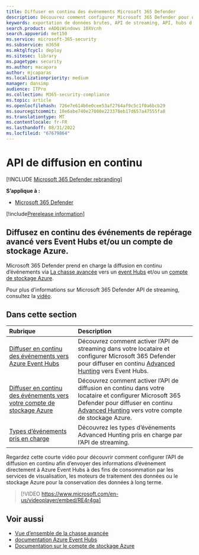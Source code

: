 ```yaml
---
title: Diffuser en continu des événements Microsoft 365 Defender
description: Découvrez comment configurer Microsoft 365 Defender pour diffuser en continu des événements Advanced Hunting vers Event Hubs ou un compte de stockage Azure
keywords: exportation de données brutes, API de streaming, API, hubs d’événements, stockage Azure, compte de stockage, repérage avancé, partage de données brutes
search.product: eADQiWindows 10XVcnh
search.appverid: met150
ms.service: microsoft-365-security
ms.subservice: m365d
ms.mktglfcycl: deploy
ms.sitesec: library
ms.pagetype: security
ms.author: macapara
author: mjcaparas
ms.localizationpriority: medium
manager: dansimp
audience: ITPro
ms.collection: M365-security-compliance
ms.topic: article
ms.openlocfilehash: 726e7e614b6e0cee53af2764af9c5c1f0a6bcb29
ms.sourcegitcommit: 10e6abe740e27000e223378eb17d657a47555fa8
ms.translationtype: MT
ms.contentlocale: fr-FR
ms.lasthandoff: 08/31/2022
ms.locfileid: "67679864"
---
```

# <a name="streaming-api"></a>API de diffusion en continu

[!INCLUDE [Microsoft 365 Defender rebranding](../../includes/microsoft-defender.md)]

**S’applique à :**
- [Microsoft 365 Defender](https://go.microsoft.com/fwlink/?linkid=2118804)

[!include[Prerelease information](../../includes/prerelease.md)]

## <a name="stream-advanced-hunting-events-to-event-hubs-andor-azure-storage-account"></a>Diffusez en continu des événements de repérage avancé vers Event Hubs et/ou un compte de stockage Azure.

Microsoft 365 Defender prend en charge la diffusion en continu d’événements via [La chasse avancée](../defender/advanced-hunting-overview.md) vers un [event Hubs](/azure/event-hubs/) et/ou un [compte de stockage Azure](/azure/event-hubs/).

Pour plus d’informations sur Microsoft 365 Defender API de streaming, consultez la [vidéo](https://www.microsoft.com/en-us/videoplayer/embed/RE4r4ga).

## <a name="in-this-section"></a>Dans cette section

Rubrique | Description
:---|:---
[Diffuser en continu des événements vers Azure Event Hubs](streaming-api-event-hub.md)| Découvrez comment activer l’API de streaming dans votre locataire et configurer Microsoft 365 Defender pour diffuser en continu [Advanced Hunting](../defender/advanced-hunting-overview.md) vers Event Hubs.
[Diffuser en continu des événements vers votre compte de stockage Azure](streaming-api-storage.md)| Découvrez comment activer l’API de diffusion en continu dans votre locataire et configurer Microsoft 365 Defender pour diffuser en continu [Advanced Hunting](advanced-hunting-overview.md) vers votre compte de stockage Azure.
[Types d’événements pris en charge](supported-event-types.md) | Découvrez les types d’événements Advanced Hunting pris en charge par l’API de streaming.

Regardez cette courte vidéo pour découvrir comment configurer l’API de diffusion en continu afin d’envoyer des informations d’événement directement à Azure Event Hubs à des fins de consommation par les services de visualisation, les moteurs de traitement des données ou le stockage Azure pour la conservation des données à long terme.  
> [!VIDEO https://www.microsoft.com/en-us/videoplayer/embed/RE4r4ga]

## <a name="related-topics"></a>Voir aussi
- [Vue d’ensemble de la chasse avancée](../defender/advanced-hunting-overview.md)
- [documentation Azure Event Hubs](/azure/event-hubs/)
- [Documentation sur le compte de stockage Azure](/azure/storage/common/storage-account-overview)

